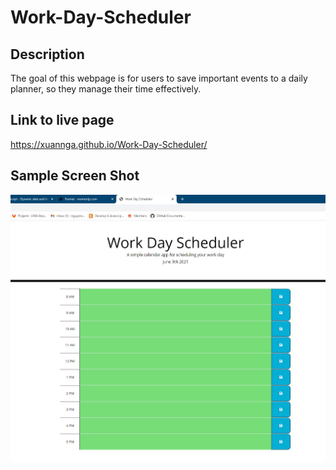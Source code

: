 # Work-Day-Scheduler

## Description
The goal of this webpage is for users to save important events to a daily planner, so they manage their time effectively.

## Link to live page
https://xuannga.github.io/Work-Day-Scheduler/

## Sample Screen Shot
![ScreenShot](assets/images/screenshot.JPG)

